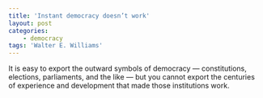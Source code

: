 ```yaml
---
title: 'Instant democracy doesn’t work'
layout: post
categories:
    - democracy
tags: 'Walter E. Williams'
---
```


It is easy to export the outward symbols of democracy — constitutions, elections, parliaments, and the like — but you cannot export the centuries of experience and development that made those institutions work.